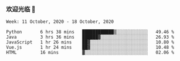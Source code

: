 ### 欢迎光临 👋

<!--
**lianganqing/lianganqing** is a ✨ _special_ ✨ repository because its `README.md` (this file) appears on your GitHub profile.

Here are some ideas to get you started:

- 🔭 I’m currently working on ...
- 🌱 I’m currently learning ...
- 👯 I’m looking to collaborate on ...
- 🤔 I’m looking for help with ...
- 💬 Ask me about ...
- 📫 How to reach me: ...
- 😄 Pronouns: ...
- ⚡ Fun fact: ...
-->
<!--START_SECTION:waka-->
```text
Week: 11 October, 2020 - 18 October, 2020

Python       6 hrs 38 mins   ████████████▒░░░░░░░░░░░░   49.46 % 
Java         3 hrs 36 mins   ██████▓░░░░░░░░░░░░░░░░░░   26.93 % 
JavaScript   1 hr 26 mins    ██▓░░░░░░░░░░░░░░░░░░░░░░   10.80 % 
Vue.js       1 hr 24 mins    ██▓░░░░░░░░░░░░░░░░░░░░░░   10.48 % 
HTML         16 mins         ▓░░░░░░░░░░░░░░░░░░░░░░░░   02.06 % 
```
<!--END_SECTION:waka-->
